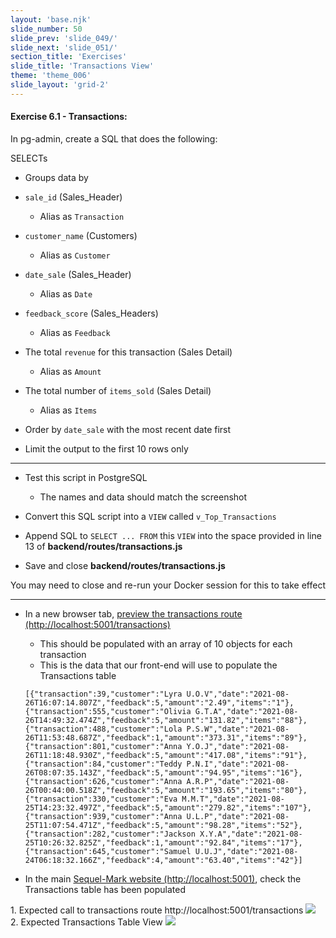 ```yaml
---
layout: 'base.njk'
slide_number: 50
slide_prev: 'slide_049/'
slide_next: 'slide_051/'
section_title: 'Exercises'
slide_title: 'Transactions View'
theme: 'theme_006'
slide_layout: 'grid-2'
---
```


<section class="slide__text">

#### Exercise 6.1 - Transactions:

In pg-admin, create a SQL that does the following:

SELECTs
- Groups data by
- `sale_id` (Sales_Header)
    - Alias as `Transaction`
- `customer_name` (Customers)
    - Alias as `Customer`
- `date_sale` (Sales_Header)
    - Alias as `Date`
- `feedback_score` (Sales_Headers)
    - Alias as `Feedback`
- The total `revenue` for this transaction (Sales Detail)
    - Alias as `Amount`
- The total number of `items_sold` (Sales Detail)
    - Alias as `Items`

- Order by `date_sale` with the most recent date first
- Limit the output to the first 10 rows only

<hr />

- Test this script in PostgreSQL
    - The names and data should match the screenshot

- Convert this SQL script into a `VIEW` called `v_Top_Transactions`
- Append SQL to `SELECT ... FROM` this `VIEW` into the space provided in line 13 of **backend/routes/transactions.js**
- Save and close **backend/routes/transactions.js**

<div class="warning">You may need to close and re-run your Docker session for this to take effect</div>

<hr />

- In a new browser tab, [preview the transactions route (http://localhost:5001/transactions)](http://localhost:5001/transactions)
    - This should be populated with an array of 10 objects for each transaction
    - This is the data that our front-end will use to populate the Transactions table

    `[{"transaction":39,"customer":"Lyra U.O.V","date":"2021-08-26T16:07:14.807Z","feedback":5,"amount":"2.49","items":"1"},{"transaction":555,"customer":"Olivia G.T.A","date":"2021-08-26T14:49:32.474Z","feedback":5,"amount":"131.82","items":"88"},{"transaction":488,"customer":"Lola P.S.W","date":"2021-08-26T11:53:48.687Z","feedback":1,"amount":"373.31","items":"89"},{"transaction":801,"customer":"Anna Y.O.J","date":"2021-08-26T11:18:48.930Z","feedback":5,"amount":"417.08","items":"91"},{"transaction":84,"customer":"Teddy P.N.I","date":"2021-08-26T08:07:35.143Z","feedback":5,"amount":"94.95","items":"16"},{"transaction":626,"customer":"Anna A.R.P","date":"2021-08-26T00:44:00.518Z","feedback":5,"amount":"193.65","items":"80"},{"transaction":330,"customer":"Eva M.M.T","date":"2021-08-25T14:23:32.497Z","feedback":5,"amount":"279.82","items":"107"},{"transaction":939,"customer":"Anna U.L.P","date":"2021-08-25T11:07:54.471Z","feedback":5,"amount":"98.28","items":"52"},{"transaction":282,"customer":"Jackson X.Y.A","date":"2021-08-25T10:26:32.825Z","feedback":1,"amount":"92.84","items":"17"},{"transaction":645,"customer":"Samuel U.U.J","date":"2021-08-24T06:18:32.166Z","feedback":4,"amount":"63.40","items":"42"}]`

- In the main [Sequel-Mark website (http://localhost:5001)](http://localhost:5001), check the Transactions table has been populated

</section>

<section class="slide__images">
<caption>1. Expected call to transactions route http://localhost:5001/transactions</caption>
<img src="{{ '../../images/006_001_Transactions_Route.png' | url }}" />
<caption>2. Expected Transactions Table View</caption>
<img src="{{ '../../images/006_001_Transactions.png' | url }}" />

</section>
